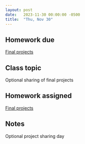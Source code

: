 ```yaml
---
layout: post
date:   2023-11-30 00:00:00 -0500
title:  "Thu, Nov 30"
---
```


## Homework due

[Final projects](https://gmuedu-my.sharepoint.com/:f:/g/personal/mlavengo_gmu_edu/EnXH-XQ_-uVKtw5tJz6xe1gB_LD7aB9uzB5G344iTHaZNg?e=qwVNA9)

## Class topic

Optional sharing of final projects

## Homework assigned

[Final projects](https://gmuedu-my.sharepoint.com/:f:/g/personal/mlavengo_gmu_edu/EnXH-XQ_-uVKtw5tJz6xe1gB_LD7aB9uzB5G344iTHaZNg?e=qwVNA9)

## Notes

Optional project sharing day